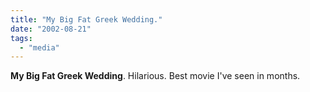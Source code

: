 ```yaml
---
title: "My Big Fat Greek Wedding."
date: "2002-08-21"
tags: 
  - "media"
---
```


**My Big Fat Greek Wedding**. Hilarious. Best movie I've seen in months.
